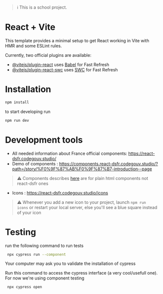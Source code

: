 > ℹ️ This is a school project.

# React + Vite

This template provides a minimal setup to get React working in Vite with HMR and some ESLint rules.

Currently, two official plugins are available:

- [@vitejs/plugin-react](https://github.com/vitejs/vite-plugin-react/blob/main/packages/plugin-react/README.md) uses [Babel](https://babeljs.io/) for Fast Refresh
- [@vitejs/plugin-react-swc](https://github.com/vitejs/vite-plugin-react-swc) uses [SWC](https://swc.rs/) for Fast Refresh

# Installation

```bash
npm install
```

to start developing run

```bash
npm run dev
```

# Development tools
- All needed information about France official components: https://react-dsfr.codegouv.studio/
- Demo of components : https://components.react-dsfr.codegouv.studio/?path=/story/%F0%9F%87%AB%F0%9F%87%B7-introduction--page
> ⚠️ Components describes [here](https://www.systeme-de-design.gouv.fr/elements-d-interface/composants/) are for plain html components not react-dsfr ones  
- Icons : https://react-dsfr.codegouv.studio/icons
> ⚠️ Whenever you add a new icon to your project, launch `npm run icons` or restart your local server, else you'll see a blue square instead of your icon

# Testing

run the following command to run tests

```bash
 npx cypress run --component
```

Your computer may ask you to validate the installation of cypress

Run this command to access the cypress interface (a very cool/usefull one). For now we're using component testing

```bash
 npx cypress open
```